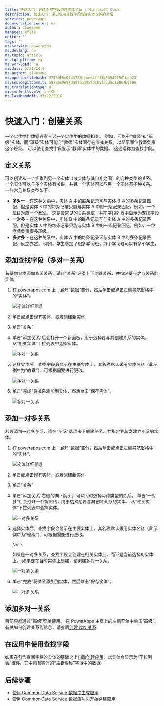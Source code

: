 ```yaml
---
title: 快速入门：通过查找字段构建实体关系 | Microsoft Docs
description: 快速入门：通过使用查找字段创建实体之间的关系
services: powerapps
documentationcenter: na
author: clwesene
manager: kfile
editor: ''
tags: ''
ms.service: powerapps
ms.devlang: na
ms.topic: article
ms.tgt_pltfrm: na
ms.workload: na
ms.date: 3/21/2018
ms.author: clwesene
ms.openlocfilehash: 37450b6e9f43780deaed4ff34b005472501bdb23
ms.sourcegitcommit: 59785e9e82da8f5bd459dcb5da3d5c18064b0899
ms.translationtype: HT
ms.contentlocale: zh-CN
ms.lasthandoff: 03/22/2018
---
```

# <a name="quickstart-create-a-relationship"></a>快速入门：创建关系
一个实体中的数据通常与另一个实体中的数据相关。 例如，可能有“教师”和“班级”实体，而“班级”实体可能与“教师”实体间存在查找关系，以显示哪位教师负责这个班级。 可以使用查找字段显示“教师”实体中的数据。 这通常称为查找字段。

## <a name="define-a-relationship"></a>定义关系
可以创建从一个实体到另一个实体（或实体与其自身之间）的几种类型的关系。 一个实体可以与多个实体有关系，并且一个实体可以与另一个实体有多种关系。 一些常见关系类型如下：


* **多对一** - 在这种关系中，实体 A 中的每条记录可与实体 B 中的多条记录匹配，但是实体 B 中的每条记录只能与实体 A 中的一条记录匹配。例如，一个班级对应一个教室。 这是最常见的关系类型，并在字段列表中显示为查找字段
* **一对多** - 在这种关系中，实体 B 中的每条记录可与实体 A 中的多条记录匹配，但是实体 A 中的每条记录只能与实体 B 中的一条记录匹配。例如，一位老师负责很多班级。
* **多对多** - 在这种关系中，实体 A 中的每条记录可与实体 B 中的多条记录匹配，反之亦然。 例如，学生参加了很多学习班，每个学习班可以有多个学生。

## <a name="add-a-lookup-field-many-to-one-relationship"></a>添加查找字段（多对一关系）

若要向实体添加查阅关系，请在“关系”选项卡下创建关系，并指定要与之有关系的实体。

1. 在 [powerapps.com](https://web.powerapps.com) 上，展开“数据”部分，然后单击或点击左侧导航窗格中的“实体”。

    ![实体详细信息](./media/data-platform-cds-create-entity/entitylist.png "实体列表")

2. 单击或点击现有实体，或者[创建新实体](data-platform-create-entity.md)

3. 单击“关系”

4. 单击“添加关系”后会打开一个新面板，用于选择要与其创建关系的实体。 从“相关实体”下拉列表中选择实体。

    ![多对一关系](./media/data-platform-cds-newrelationship/manytoone-1.png "多对一关系")

5. 选择实体后，查找字段会显示在主要实体上，其名称默认采用实体名称（此示例中为“教室”），可根据需要进行更改。

    ![多对一关系](./media/data-platform-cds-newrelationship/manytoone-2.png "多对一关系")

6. 单击“完成”将关系添加到实体，然后单击“保存实体”。

    ![多对一关系](./media/data-platform-cds-newrelationship/manytoone-3.png "多对一关系")

## <a name="add-a-one-to-many-relationship"></a>添加一对多关系

若要添加一对多关系，请在“关系”选项卡下创建关系，并指定要与之建立关系的实体。

1. 在 [powerapps.com](https://web.powerapps.com) 上，展开“数据”部分，然后单击或点击左侧导航窗格中的“实体”。

    ![实体详细信息](./media/data-platform-cds-create-entity/entitylist.png "实体列表")

2. 单击或点击现有实体，或者[创建新实体](data-platform-create-entity.md)

3. 单击“关系”

4. 单击“添加关系”右侧的向下箭头，可以同时选择两种类型的关系。 单击“一对多”后会打开一个新窗格，用于选择想要与其创建关系的实体。 从“相关实体”下拉列表中选择实体。

    ![一对多关系](./media/data-platform-cds-newrelationship/onetomany-1.png "一对多关系")

5. 选择实体后，查找字段会显示在主要实体上，其名称默认采用实体名称（此示例中为“班级”），可根据需要进行更改。

    > [!NOTE]
    > 如果是一对多关系，查找字段会创建在相关实体上，而不是当前选择的实体上。 如果要在当前实体上创建，请创建多对一关系。

    ![一对多关系](./media/data-platform-cds-newrelationship/onetomany-2.png "一对多关系")

6. 单击“完成”将关系添加到实体，然后单击“保存实体”。

    ![一对多关系](./media/data-platform-cds-newrelationship/onetomany-3.png "一对多关系")

## <a name="add-a-many-to-many-relationship"></a>添加多对一关系

目前只能通过“高级”菜单使用。 在 PowerApps 主页上的左侧菜单中单击“高级”。 有关如何创建关系的信息，请参阅[创建 N:N 关系](/dynamics365/customer-engagement/customize/create-and-edit-nn-many-to-many-relationships)

## <a name="use-a-lookup-field-in-an-app"></a>在应用中使用查找字段
如果在包含查阅字段的实体的基础之上[自动创建应用](../canvas-apps/data-platform-create-app.md)，此实体会显示为“下拉列表”控件，其中包含实体的“主要名称”字段中的数据。

## <a name="next-steps"></a>后续步骤
* [使用 Common Data Service 数据库生成应用](../canvas-apps/data-platform-create-app.md)
* [使用 Common Data Service 数据库从头开始创建应用](../canvas-apps/data-platform-create-app-scratch.md)

